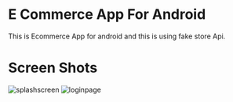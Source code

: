 # E Commerce App For Android
This is Ecommerce App for android and this is using fake store Api.
# Screen Shots 
![splashscreen](https://user-images.githubusercontent.com/74185160/146324706-25273339-0df1-48d4-a832-58d81e7c49a6.jpeg)    ![loginpage](https://user-images.githubusercontent.com/74185160/146325031-b92a0386-29a4-46d0-a117-92bb23379657.jpeg)  
